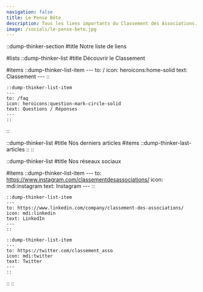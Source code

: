 ```yaml
---
navigation: false
title: Le Pense Bête
description: Tous les liens importants du Classement des Associations.
image: /socials/le-pense-bete.jpg
---
```


::dump-thinker-section
#title
Notre liste de liens

#lists
  ::dump-thinker-list
  #title
  Découvrir le Classement

  #items
    ::dump-thinker-list-item
    ---
    to: /
    icon: heroicons:home-solid
    text: Classement
    ---
    ::

    ::dump-thinker-list-item
    ---
    to: /faq
    icon: heroicons:question-mark-circle-solid
    text: Questions / Réponses
    ---
    ::
  ::

  ::dump-thinker-list
  #title
  Nos derniers articles
  #items
    ::dump-thinker-last-articles
    ::
  ::

  ::dump-thinker-list
  #title
  Nos réseaux sociaux

  #items
    ::dump-thinker-list-item
    ---
    to: https://www.instagram.com/classementdesassociations/
    icon: mdi:instagram
    text: Instagram
    ---
    ::

    ::dump-thinker-list-item
    ---
    to: https://www.linkedin.com/company/classement-des-associations/
    icon: mdi:linkedin
    text: LinkedIn
    ---
    ::
    
    ::dump-thinker-list-item
    ---
    to: https://twitter.com/classement_asso
    icon: mdi:twitter
    text: Twitter
    ---
    ::
  ::
::
